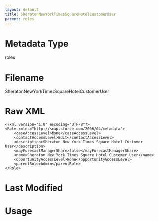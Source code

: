 ```yaml
---
layout: default
title: SheratonNewYorkTimesSquareHotelCustomerUser
parent: roles
---
```

# Metadata Type
roles


# Filename 
SheratonNewYorkTimesSquareHotelCustomerUser


# Raw XML
```
<?xml version="1.0" encoding="UTF-8"?>
<Role xmlns="http://soap.sforce.com/2006/04/metadata">
    <caseAccessLevel>None</caseAccessLevel>
    <contactAccessLevel>Edit</contactAccessLevel>
    <description>Sheraton New York Times Square Hotel Customer User</description>
    <mayForecastManagerShare>false</mayForecastManagerShare>
    <name>Sheraton New York Times Square Hotel Customer User</name>
    <opportunityAccessLevel>None</opportunityAccessLevel>
    <parentRole>Admin</parentRole>
</Role>
```


# Last Modified


# Usage
